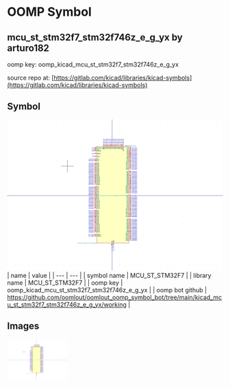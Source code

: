 # OOMP Symbol  
## mcu_st_stm32f7_stm32f746z_e_g_yx  by arturo182  
  
oomp key: oomp_kicad_mcu_st_stm32f7_stm32f746z_e_g_yx  
  
source repo at: [https://gitlab.com/kicad/libraries/kicad-symbols](https://gitlab.com/kicad/libraries/kicad-symbols)  
## Symbol  
  
[![working.png](working_600.png)](working.png)  
| name | value | 
| --- | --- | 
| symbol name | MCU_ST_STM32F7 | 
| library name | MCU_ST_STM32F7 | 
| oomp key | oomp_kicad_mcu_st_stm32f7_stm32f746z_e_g_yx | 
| oomp bot github | https://github.com/oomlout/oomlout_oomp_symbol_bot/tree/main/kicad_mcu_st_stm32f7_stm32f746z_e_g_yx/working | 
## Images  
  
[![working.png](working_140.png)](working.png)  
